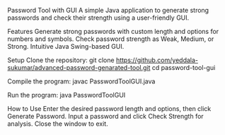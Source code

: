 Password Tool with GUI
A simple Java application to generate strong passwords and check their strength using a user-friendly GUI.

Features
Generate strong passwords with custom length and options for numbers and symbols.
Check password strength as Weak, Medium, or Strong.
Intuitive Java Swing-based GUI.


Setup
Clone the repository:
git clone https://github.com/yeddala-sukumar/advanced-password-genarated-tool.git
cd password-tool-gui


Compile the program:
javac PasswordToolGUI.java


Run the program:
java PasswordToolGUI


How to Use
Enter the desired password length and options, then click Generate Password.
Input a password and click Check Strength for analysis.
Close the window to exit.
